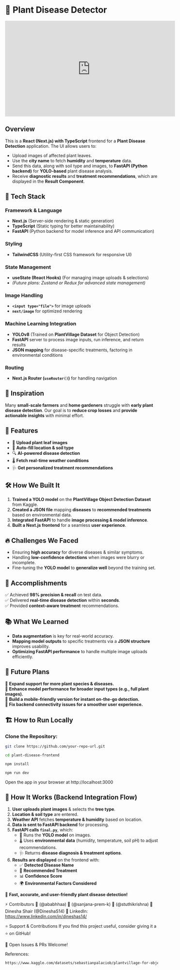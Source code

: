 # 🌿 Plant Disease Detector  

<iframe width="560" height="315" src="https://www.youtube.com/embed/zMcpogar-SM?si=H_KJ4w0yVnZvvHce" title="YouTube video player" frameborder="0" allow="accelerometer; autoplay; clipboard-write; encrypted-media; gyroscope; picture-in-picture; web-share" referrerpolicy="strict-origin-when-cross-origin" allowfullscreen></iframe>

## Overview  

This is a **React (Next.js) with TypeScript** frontend for a **Plant Disease Detection** application. The UI allows users to:  

- Upload images of affected plant leaves.  
- Use the **city name** to fetch **humidity** and **temperature** data.  
- Send this data, along with soil type and images, to **FastAPI (Python backend)** for **YOLO-based** plant disease analysis.  
- Receive **diagnostic results** and **treatment recommendations**, which are displayed in the **Result Component**.  

## 🚀 Tech Stack  

### **Framework & Language**  
- **Next.js** (Server-side rendering & static generation)  
- **TypeScript** (Static typing for better maintainability)  
- **FastAPI** (Python backend for model inference and API communication)  

### **Styling**  
- **TailwindCSS** (Utility-first CSS framework for responsive UI)  

### **State Management**  
- **useState (React Hooks)** (For managing image uploads & selections)  
- _(Future plans: Zustand or Redux for advanced state management)_  

### **Image Handling**  
- **`<input type="file">`** for image uploads  
- **`next/image`** for optimized rendering  

### **Machine Learning Integration**  
- **YOLOv8** (Trained on **PlantVillage Dataset** for Object Detection)  
- **FastAPI** server to process image inputs, run inference, and return results  
- **JSON mapping** for disease-specific treatments, factoring in environmental conditions  

### **Routing**  
- **Next.js Router (`useRouter()`)** for handling navigation  

## 🌱 **Inspiration**  
Many **small-scale farmers** and **home gardeners** struggle with **early plant disease detection**. Our goal is to **reduce crop losses** and **provide actionable insights** with minimal effort.  

## 🌟 **Features**  

- 📸 **Upload plant leaf images**  
- 📍 **Auto-fill location & soil type**  
- 🔍 **AI-powered disease detection**  
- 🌡️ **Fetch real-time weather conditions**  
- 🩺 **Get personalized treatment recommendations**  

## 🛠 **How We Built It**  

1. **Trained a YOLO model** on the **PlantVillage Object Detection Dataset** from Kaggle.  
2. **Created a JSON file** mapping **diseases** to **recommended treatments** based on environmental data.  
3. **Integrated FastAPI** to handle **image processing & model inference**.  
4. **Built a Next.js frontend** for a seamless **user experience**.  

## 🔥 **Challenges We Faced**  

- Ensuring **high accuracy** for diverse diseases & similar symptoms.  
- Handling **low-confidence detections** when images were blurry or incomplete.  
- Fine-tuning the **YOLO model** to **generalize well** beyond the training set.  

## 🎉 **Accomplishments**  

✅ Achieved **98% precision & recall** on test data.  
✅ Delivered **real-time disease detection** within **seconds**.  
✅ Provided **context-aware treatment** recommendations.  

## 📚 **What We Learned**  

- **Data augmentation** is key for real-world accuracy.  
- **Mapping model outputs** to specific treatments via a **JSON structure** improves usability.  
- **Optimizing FastAPI performance** to handle multiple image uploads efficiently.  

## 🚀 **Future Plans**  

🔹 **Expand support for more plant species & diseases.**  
🔹 **Enhance model performance for broader input types (e.g., full plant images).**  
🔹 **Build a mobile-friendly version for instant on-the-go detection.**  
🔹 **Fix backend connectivity issues for a smoother user experience.**  

## 🏗 **How to Run Locally**  

### **Clone the Repository:**  
```sh
git clone https://github.com/your-repo-url.git

cd plant-disease-frontend

npm install 

npm run dev
```
Open the app in your browser at http://localhost:3000

## 🎯 How It Works (Backend Integration Flow)

1. **User uploads plant images** & selects the **tree type**.  
2. **Location & soil type** are entered.  
3. **Weather API** fetches **temperature & humidity** based on location.  
4. **Data is sent to FastAPI backend** for processing.  
5. **FastAPI calls `final.py`**, which:  
   - 📸 Runs the **YOLO model** on images.  
   - 🌡 Uses **environmental data** (humidity, temperature, soil pH) to adjust recommendations.  
   - 🩺 Returns **disease diagnosis & treatment options**.  
6. **Results are displayed** on the frontend with:  
   - ✅ **Detected Disease Name**  
   - 💊 **Recommended Treatment**  
   - 📊 **Confidence Score**  
   - 🌍 **Environmental Factors Considered**  

🚀 **Fast, accurate, and user-friendly plant disease detection!**

⚡ Contributors
🚀 (@ababhhaa)
🚀 (@sanjana-prem-k)
🚀 (@stuthikrishna)
🚀 Dinesha Shair (@DineshaS14)
🔗 LinkedIn: https://www.linkedin.com/in/dineshas14/

⭐ Support & Contributions
If you find this project useful, consider giving it a ⭐ on GitHub!

📩 Open Issues & PRs Welcome!

References: 
``` sh
https://www.kaggle.com/datasets/sebastianpalaciob/plantvillage-for-object-detection-yolo
```
